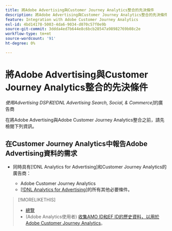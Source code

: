 ```yaml
---
title: 將Adobe Advertising與Customer Journey Analytics整合的先決條件
description: 將Adobe Advertising與Customer Journey Analytics整合的先決條件
feature: Integration with Adobe Customer Journey Analytics
exl-id: 4bd14178-5003-4da6-9034-d070c57f0e9b
source-git-commit: 3ddda4ed7b644e8c6bcb28547a98982769b08c2e
workflow-type: tm+mt
source-wordcount: '91'
ht-degree: 0%

---
```


# 將Adobe Advertising與Customer Journey Analytics整合的先決條件

*使用Advertising DSP和[!DNL Advertising Search, Social, & Commerce]*&#x200B;的廣告商

在將Adobe Advertising與Adobe Customer Journey Analytics整合之前，請先檢閱下列資訊。

## 在Customer Journey Analytics中報告Adobe Advertising資料的需求

* 同時具有[!DNL Analytics for Advertising]和Customer Journey Analytics的廣告商：

   * Adobe Customer Journey Analytics<!-- any specific version? -->
   * [ [!DNL Analytics for Advertising]](/help/integrations/analytics/prerequisites.md)的所有其他必要條件。

>[!MORELIKETHIS]
>
>* [總覽](overview.md)
>* (Adobe Analytics使用者) [收集AMO ID和EF ID的歷史資料，以用於Adobe Customer Journey Analytics](/help/integrations/analytics/rvars-to-evars.md)。

